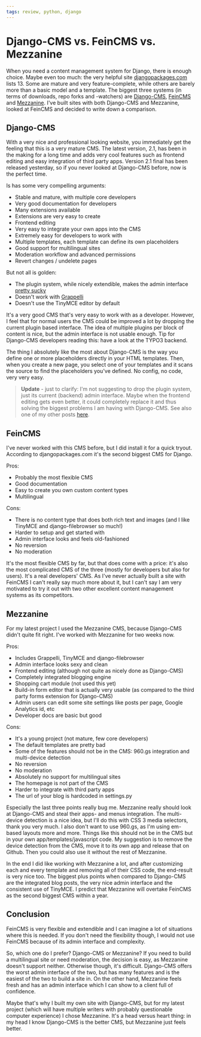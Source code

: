 ```yaml
---
tags: review, python, django
---
```


# Django-CMS vs. FeinCMS vs. Mezzanine
When you need a content management system for Django, there is enough choice. Maybe even too much: the very helpful site [djangopackages.com][1] lists 13. Some are mature and very feature-complete, while others are barely more than a basic model and a template. The biggest three systems (in terms of downloads, repo forks and -watchers) are [Django-CMS][3], [FeinCMS][4] and [Mezzanine][2]. I've built sites with both Django-CMS and Mezzanine, looked at FeinCMS and decided to write down a comparison.

## Django-CMS
With a very nice and professional looking website, you immediately get the feeling that this is a very mature CMS. The latest version, 2.1, has been in the making for a long time and adds very cool features such as frontend editing and easy integration of third party apps. Version 2.1 final has been released yesterday, so if you never looked at Django-CMS before, now is the perfect time.

Is has some very compelling arguments:

- Stable and mature, with multiple core developers
- Very good documentation for developers
- Many extensions available
- Extensions are very easy to create
- Frontend editing
- Very easy to integrate your own apps into the CMS
- Extremely easy for developers to work with
- Multiple templates, each template can define its own placeholders
- Good support for multilingual sites
- Moderation workflow and advanced permissions
- Revert changes / undelete pages

But not all is golden:

- The plugin system, while nicely extendible, makes the admin interface [pretty sucky][6]
- Doesn't work with [Grappelli][5]
- Doesn't use the TinyMCE editor by default

It's a very good CMS that's very easy to work with as a developer. However, I feel that for normal users the CMS could be improved a lot by dropping the current plugin based interface. The idea of multiple plugins per block of content is nice, but the admin interface is not usable enough. Tip for Django-CMS developers reading this: have a look at the TYPO3 backend.

The thing I absolutely like the most about Django-CMS is the way you define one or more placeholders directly in your HTML templates. Then, when you create a new page, you select one of your templates and it scans the source to find the placeholders you've defined. No config, no code, very very easy.

> **Update** - just to clarify: I'm not suggesting to drop the plugin system, just its current (backend) admin interface. Maybe when the frontend editing gets even better, it could completely replace it and thus solving the biggest problems I am having with Django-CMS. See also one of my other posts [here][6].

## FeinCMS

I've never worked with this CMS before, but I did install it for a quick tryout. According to djangopackages.com it's the second biggest CMS for Django.

Pros:

- Probably the most flexible CMS
- Good documentation
- Easy to create you own custom content types
- Multilingual

Cons:

- There is no content type that does both rich text and images (and I like TinyMCE and django-filebrowser so much!)
- Harder to setup and get started with
- Admin interface looks and feels old-fashioned
- No reversion
- No moderation

It's the most flexible CMS by far, but that does come with a price: it's also the most complicated CMS of the three (mostly for developers but also for users). It's a real developers' CMS. As I've never actually built a site with FeinCMS I can't really say much more about it, but I can't say I am very motivated to try it out with two other excellent content management systems as its competitors.


## Mezzanine

For my latest project I used the Mezzanine CMS, because Django-CMS didn't quite fit right. I've worked with Mezzanine for two weeks now.

Pros:

- Includes Grappelli, TinyMCE and django-filebrowser
- Admin interface looks sexy and clean
- Frontend editing (although not quite as nicely done as Django-CMS)
- Completely integrated blogging engine
- Shopping cart module (not used this yet)
- Build-in form editor that is actually very usable (as compared to the third party forms extension for Django-CMS)
- Admin users can edit some site settings like posts per page, Google Analytics id, etc
- Developer docs are basic but good

Cons:

- It's a young project (not mature, few core developers)
- The default templates are pretty bad
- Some of the features should not be in the CMS: 960.gs integration and multi-device detection
- No reversion
- No moderation
- Absolutely no support for multilingual sites
- The homepage is not part of the CMS
- Harder to integrate with third party apps
- The url of your blog is hardcoded in settings.py

Especially the last three points really bug me. Mezzanine really should look at Django-CMS and steal their apps- and menus integration. The multi-device detection is a nice idea, but I'll do this with CSS 3 media selectors, thank you very much. I also don't want to use 960.gs, as I'm using em-based layouts more and more. Things like this should not be in the CMS but in your own app/templates/javascript code. My suggestion is to remove the device detection from the CMS, move it to its own app and release that on Github. Then you could also use it without the rest of Mezzanine.

In the end I did like working with Mezzanine a lot, and after customizing each and every template and removing all of their CSS code, the end-result is very nice too. The biggest plus points when compared to Django-CMS are the integrated blog posts, the very nice admin interface and the consistent use of TinyMCE. I predict that Mezzanine will overtake FeinCMS as the second biggest CMS within a year.

## Conclusion

FeinCMS is very flexible and extendible and I can imagine a lot of situations where this is needed. If you don't need the flexibility though, I would not use FeinCMS because of its admin interface and complexity.

So, which one do I prefer? Django-CMS or Mezzanine? If you need to build a multilingual site or need moderation, the decision is easy, as Mezzanine doesn't support neither. Otherwise though, it's difficult. Django-CMS offers the worst admin interface of the two, but has many features and is the easiest of the two to build a site in. On the other hand, Mezzanine feels fresh and has an admin interface which I can show to a client full of confidence.

Maybe that's why I built my own site with Django-CMS, but for my latest project (which will have multiple writers with probably questionable computer experience) I chose Mezzanine. It's a head versus heart thing: in my head I know Django-CMS is the better CMS, but Mezzanine just feels better.


  [1]: http://djangopackages.com/grids/g/cms/
  [2]: http://mezzanine.jupo.org/
  [3]: http://www.django-cms.org/
  [4]: http://www.feinheit.ch/labs/feincms-django-cms/
  [5]: http://code.google.com/p/django-grappelli/
  [6]: /articles/2011/django-cms-backend-usability/
